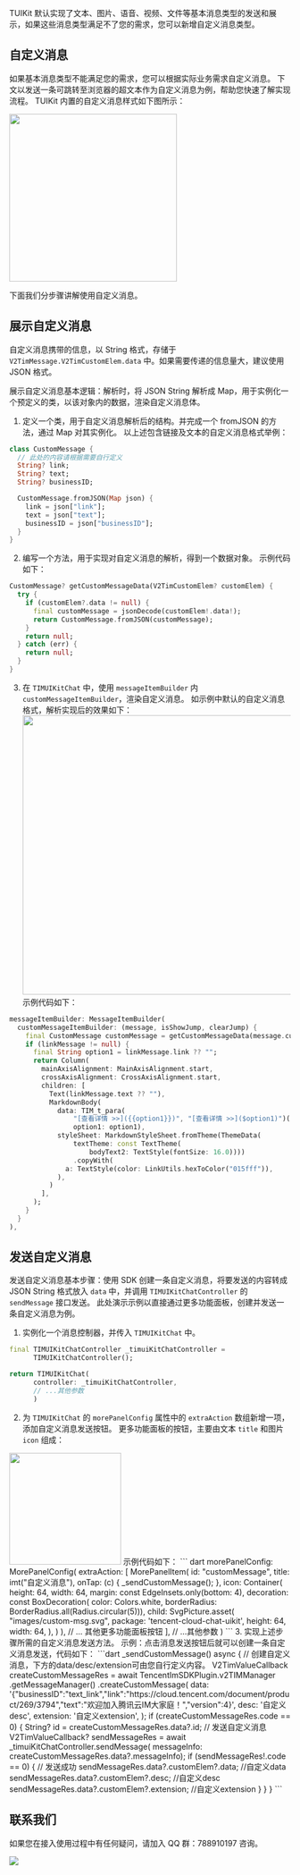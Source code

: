 TUIKit 默认实现了文本、图片、语音、视频、文件等基本消息类型的发送和展示，如果这些消息类型满足不了您的需求，您可以新增自定义消息类型。

## 自定义消息

如果基本消息类型不能满足您的需求，您可以根据实际业务需求自定义消息。
下文以发送一条可跳转至浏览器的超文本作为自定义消息为例，帮助您快速了解实现流程。
TUIKit 内置的自定义消息样式如下图所示：

<img src="https://qcloudimg.tencent-cloud.cn/raw/c2950cfae3c71c38552575e5e4b7880c.png" width = "300"/>

下面我们分步骤讲解使用自定义消息。

## 展示自定义消息

自定义消息携带的信息，以 String 格式，存储于 `V2TimMessage.V2TimCustomElem.data` 中。如果需要传递的信息量大，建议使用 JSON 格式。

展示自定义消息基本逻辑：解析时，将 JSON String 解析成 Map，用于实例化一个预定义的类，以该对象内的数据，渲染自定义消息体。

1. 定义一个类，用于自定义消息解析后的结构。并完成一个 fromJSON 的方法，通过 Map 对其实例化。
以上述包含链接及文本的自定义消息格式举例：
``` dart
class CustomMessage {
  // 此处的内容请根据需要自行定义
  String? link;
  String? text;
  String? businessID;

  CustomMessage.fromJSON(Map json) {
    link = json["link"];
    text = json["text"];
    businessID = json["businessID"];
  }
}
```
2. 编写一个方法，用于实现对自定义消息的解析，得到一个数据对象。
 示例代码如下：
``` dart
CustomMessage? getCustomMessageData(V2TimCustomElem? customElem) {
  try {
    if (customElem?.data != null) {
      final customMessage = jsonDecode(customElem!.data!);
      return CustomMessage.fromJSON(customMessage);
    }
    return null;
  } catch (err) {
    return null;
  }
}
```
3. 在 `TIMUIKitChat` 中，使用 `messageItemBuilder` 内 `customMessageItemBuilder`，渲染自定义消息。
如示例中默认的自定义消息格式，解析实现后的效果如下：
<img src="https://qcloudimg.tencent-cloud.cn/raw/046e5d900a401babdb53acf0faa83c96.png" width="500"/><br>
示例代码如下：
```dart
messageItemBuilder: MessageItemBuilder(
  customMessageItemBuilder: (message, isShowJump, clearJump) {
    final CustomMessage customMessage = getCustomMessageData(message.customElem);
    if (linkMessage != null) {
      final String option1 = linkMessage.link ?? "";
      return Column(
        mainAxisAlignment: MainAxisAlignment.start,
        crossAxisAlignment: CrossAxisAlignment.start,
        children: [
          Text(linkMessage.text ?? ""),
          MarkdownBody(
            data: TIM_t_para(
                "[查看详情 >>]({{option1}})", "[查看详情 >>]($option1)")(
                option1: option1),
            styleSheet: MarkdownStyleSheet.fromTheme(ThemeData(
                textTheme: const TextTheme(
                    bodyText2: TextStyle(fontSize: 16.0))))
                .copyWith(
              a: TextStyle(color: LinkUtils.hexToColor("015fff")),
            ),
          )
        ],
      );
    }
  }
),
```

## 发送自定义消息

发送自定义消息基本步骤：使用 SDK 创建一条自定义消息，将要发送的内容转成 JSON String 格式放入 `data` 中，并调用 `TIMUIKitChatController` 的 `sendMessage` 接口发送。
此处演示示例以直接通过更多功能面板，创建并发送一条自定义消息为例。

1. 实例化一个消息控制器，并传入 `TIMUIKitChat` 中。
```dart
final TIMUIKitChatController _timuiKitChatController =
      TIMUIKitChatController();

return TIMUIKitChat(
      controller: _timuiKitChatController,
      // ...其他参数
      )
```
2. 为 `TIMUIKitChat` 的 `morePanelConfig` 属性中的 `extraAction` 数组新增一项，添加自定义消息发送按钮。
更多功能面板的按钮，主要由文本 `title` 和图片 `icon` 组成：
<img src="https://qcloudimg.tencent-cloud.cn/raw/cecb1fed6dc6ba810233cdb0a00d2acb.png" width = "200"/> 
示例代码如下：
``` dart
morePanelConfig: MorePanelConfig(
  extraAction: [
    MorePanelItem(
        id: "customMessage",
        title: imt("自定义消息"),
        onTap: (c) {
          _sendCustomMessage();
        },
        icon: Container(
          height: 64,
          width: 64,
          margin: const EdgeInsets.only(bottom: 4),
          decoration: const BoxDecoration(
              color: Colors.white,
              borderRadius: BorderRadius.all(Radius.circular(5))),
          child: SvgPicture.asset(
            "images/custom-msg.svg",
            package: 'tencent-cloud-chat-uikit',
            height: 64,
            width: 64,
          ),
        )
    ),
    // ... 其他更多功能面板按钮
  ],
  // ...其他参数
)
```
3. 实现上述步骤所需的自定义消息发送方法。
示例：点击消息发送按钮后就可以创建一条自定义消息发送，代码如下：
```dart
_sendCustomMessage() async {
  // 创建自定义消息，下方的data/desc/extension可由您自行定义内容。
  V2TimValueCallback<V2TimMsgCreateInfoResult> createCustomMessageRes =
      await TencentImSDKPlugin.v2TIMManager
          .getMessageManager()
          .createCustomMessage(
            data:
                '{"businessID":"text_link","link":"https://cloud.tencent.com/document/product/269/3794","text":"欢迎加入腾讯云IM大家庭！","version":4}',
            desc: '自定义desc',
            extension: '自定义extension',
          );
  if (createCustomMessageRes.code == 0) {
    String? id = createCustomMessageRes.data?.id;
    // 发送自定义消息
    V2TimValueCallback<V2TimMessage>? sendMessageRes =
        await _timuiKitChatController.sendMessage(
            messageInfo: createCustomMessageRes.data?.messageInfo);
    if (sendMessageRes!.code == 0) {
      // 发送成功
      sendMessageRes.data?.customElem?.data; //自定义data
      sendMessageRes.data?.customElem?.desc; //自定义desc
      sendMessageRes.data?.customElem?.extension; //自定义extension
    }
  }
}
```

[](id:feedback)

## 联系我们[](id:contact)

如果您在接入使用过程中有任何疑问，请加入 QQ 群：788910197 咨询。

![](https://qcloudimg.tencent-cloud.cn/raw/eacb194c77a76b5361b2ae983ae63260.png)
